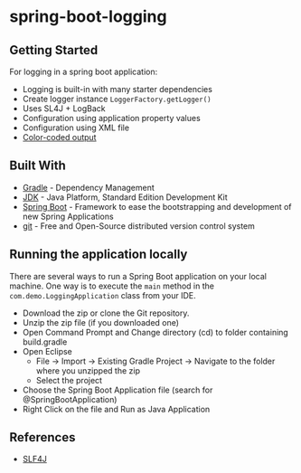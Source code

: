 # spring-boot-logging

## Getting Started
For logging in a spring boot application:

* Logging is built-in with many starter dependencies
* Create logger instance ``LoggerFactory.getLogger()`` 
* Uses SL4J + LogBack
* Configuration using application property values
* Configuration using XML file
* [Color-coded output](https://marketplace.eclipse.org/content/ansi-escape-console)

## Built With

* 	[Gradle](https://gradle.org/) - Dependency Management
* 	[JDK](https://www.oracle.com/in/java/technologies/javase-jdk15-downloads.html) - Java Platform, Standard Edition Development Kit 
* 	[Spring Boot](https://spring.io/projects/spring-boot) - Framework to ease the bootstrapping and development of new Spring Applications
* 	[git](https://git-scm.com/) - Free and Open-Source distributed version control system 


## Running the application locally

There are several ways to run a Spring Boot application on your local machine. One way is to execute the `main` method in the `com.demo.LoggingApplication` class from your IDE.

- Download the zip or clone the Git repository.
- Unzip the zip file (if you downloaded one)
- Open Command Prompt and Change directory (cd) to folder containing build.gradle
- Open Eclipse 
   - File -> Import -> Existing Gradle Project -> Navigate to the folder where you unzipped the zip
   - Select the project
- Choose the Spring Boot Application file (search for @SpringBootApplication)
- Right Click on the file and Run as Java Application

## References

* [SLF4J](http://www.slf4j.org/)